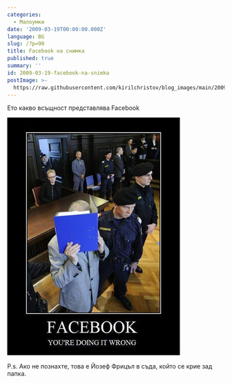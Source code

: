 ```yaml
---
categories:
  - Малоумки
date: '2009-03-19T00:00:00.000Z'
language: BG
slug: /?p=90
title: Facebook на снимка
published: true
summary: ''
id: 2009-03-19-facebook-na-snimka
postImage: >-
  https://raw.githubusercontent.com/kirilchristov/blog_images/main/2009/03/00035958.jpg
---
```


Ето какво всъщност представлява Facebook 

![00035958](https://raw.githubusercontent.com/kirilchristov/blog_images/main/2009/03/00035958.jpg)

 P.s. Ако не познахте, това е Йозеф Фрицъл в съда, който се крие зад папка.

